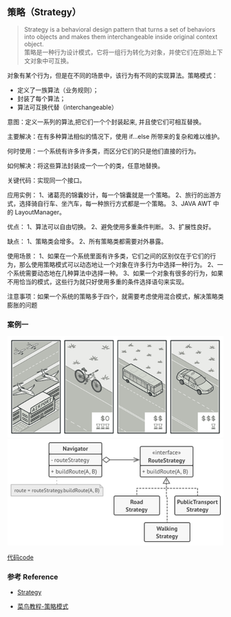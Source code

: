 ## 策略（Strategy）
> Strategy is a behavioral design pattern that turns a set of behaviors into objects and makes them interchangeable inside original context object.
    <br>策略是一种行为设计模式，它将一组行为转化为对象，并使它们在原始上下文对象中可互换。

 对象有某个行为，但是在不同的场景中，该行为有不同的实现算法。策略模式：
   * 定义了一族算法（业务规则）；
   * 封装了每个算法；
   * 算法可互换代替（interchangeable） 
 
意图：定义一系列的算法,把它们一个个封装起来, 并且使它们可相互替换。

主要解决：在有多种算法相似的情况下，使用 if...else 所带来的复杂和难以维护。

何时使用：一个系统有许多许多类，而区分它们的只是他们直接的行为。

如何解决：将这些算法封装成一个一个的类，任意地替换。

关键代码：实现同一个接口。

应用实例： 1、诸葛亮的锦囊妙计，每一个锦囊就是一个策略。 2、旅行的出游方式，选择骑自行车、坐汽车，每一种旅行方式都是一个策略。 3、JAVA AWT 中的 LayoutManager。

优点： 1、算法可以自由切换。 2、避免使用多重条件判断。 3、扩展性良好。

缺点： 1、策略类会增多。 2、所有策略类都需要对外暴露。

使用场景： 1、如果在一个系统里面有许多类，它们之间的区别仅在于它们的行为，那么使用策略模式可以动态地让一个对象在许多行为中选择一种行为。 2、一个系统需要动态地在几种算法中选择一种。 3、如果一个对象有很多的行为，如果不用恰当的模式，这些行为就只好使用多重的条件选择语句来实现。

注意事项：如果一个系统的策略多于四个，就需要考虑使用混合模式，解决策略类膨胀的问题


### 案例一 

![](strategy-route.png)
![](solution.png)

[代码code](transportation_strategies.py) 

### 参考 Reference

* [ Strategy ](https://refactoring.guru/design-patterns/strategy)
 
* [菜鸟教程-策略模式](https://www.runoob.com/design-pattern/strategy-pattern.html)

